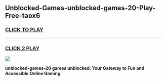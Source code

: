 
## Unblocked-Games-unblocked-games-20-Play-Free-taox6
<h3>
<a href="https://premium76.site?title=unblocked-games-20&ref=23A">CLICK TO PLAY</a></h3>
<hr>

<h3>
<a href="https://premium76.site?title=unblocked-games-20&ref=23A">CLICK 2 PLAY</a>
  
</h3>

<a href="https://premium76.site?title=unblocked-games-20&ref=23A"><img src="https://clearcache.store/games.png"></a>


**unblocked-games-20 games unblocked: Your Gateway to Fun and Accessible Online Gaming**
